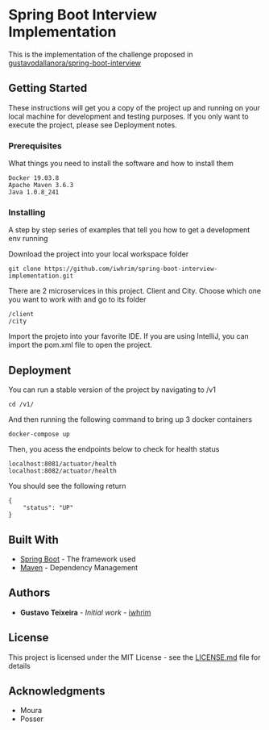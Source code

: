 # Spring Boot Interview Implementation

This is the implementation of the challenge proposed in [gustavodallanora/spring-boot-interview](https://github.com/gustavodallanora/spring-boot-interview)

## Getting Started

These instructions will get you a copy of the project up and running on your local machine for development and testing purposes.
If you only want to execute the project, please see Deployment notes.

### Prerequisites

What things you need to install the software and how to install them

```
Docker 19.03.8
Apache Maven 3.6.3
Java 1.0.8_241
```

### Installing

A step by step series of examples that tell you how to get a development env running

Download the project into your local workspace folder

```
git clone https://github.com/iwhrim/spring-boot-interview-implementation.git
```

There are 2 microservices in this project. Client and City. Choose which one you want to work with and go to its folder

```
/client
/city
```

Import the projeto into your favorite IDE.
If you are using IntelliJ, you can import the pom.xml file to open the project.

## Deployment

You can run a stable version of the project by navigating to /v1

```
cd /v1/
```

And then running the following command to bring up 3 docker containers

```
docker-compose up
```

Then, you acess the endpoints below to check for health status

```
localhost:8081/actuator/health
localhost:8082/actuator/health
```
You should see the following return

```
{
    "status": "UP"
}
```

## Built With

* [Spring Boot](https://spring.io/projects/spring-boot) - The framework used
* [Maven](https://maven.apache.org/) - Dependency Management

## Authors

* **Gustavo Teixeira** - *Initial work* - [iwhrim](https://github.com/iwhrim)

## License

This project is licensed under the MIT License - see the [LICENSE.md](LICENSE.md) file for details

## Acknowledgments

* Moura
* Posser
